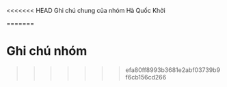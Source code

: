 <<<<<<< HEAD
Ghi chú chung của nhóm
Hà Quốc Khởi



=======
# Ghi chú nhóm
>>>>>>> efa80ff8993b3681e2abf03739b9f6cb156cd266
